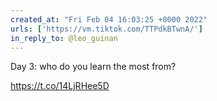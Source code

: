 ```yaml
---
created_at: "Fri Feb 04 16:03:25 +0000 2022"
urls: ['https://vm.tiktok.com/TTPdkBTwnA/']
in_reply_to: @leo_guinan
---
```


Day 3: who do you learn the most from?

https://t.co/14LjRHee5D